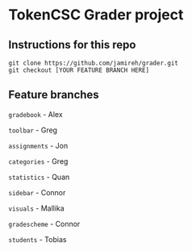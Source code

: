 # TokenCSC Grader project

## Instructions for this repo

```
git clone https://github.com/jamireh/grader.git
git checkout [YOUR FEATURE BRANCH HERE]
```

## Feature branches

`gradebook` - Alex

`toolbar` - Greg

`assignments` - Jon

`categories` - Greg

`statistics` - Quan

`sidebar` - Connor

`visuals` - Mallika

`gradescheme` - Connor

`students` - Tobias
